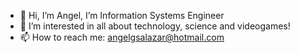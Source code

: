 - 👋 Hi, I’m Angel, I’m Information Systems Engineer
- 👀 I’m interested in all about technology, science and videogames!
- 📫 How to reach me: angelgsalazar@hotmail.com

<!---
angelslr/angelslr is a ✨ special ✨ repository because its `README.md` (this file) appears on your GitHub profile.
You can click the Preview link to take a look at your changes.
--->
